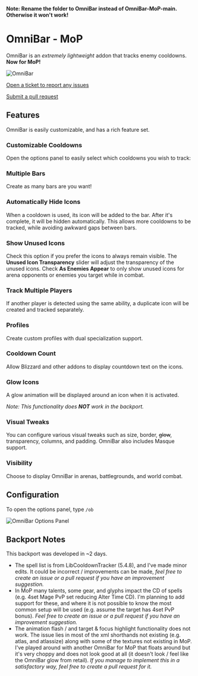 **Note: Rename the folder to OmniBar instead of OmniBar-MoP-main. Otherwise it won't work!**

# OmniBar - MoP
OmniBar is an _extremely lightweight_ addon that tracks enemy cooldowns. **Now for MoP!**

![OmniBar](http://i.imgur.com/p9DjSOh.png)

[Open a ticket to report any issues](https://github.com/ManneN1/OmniBar-MoP/issues)

[Submit a pull request](https://github.com/ManneN1/OmniBar-MoP/pulls)



## Features
OmniBar is easily customizable, and has a rich feature set.

### Customizable Cooldowns
Open the options panel to easily select which cooldowns you wish to track:

### Multiple Bars
Create as many bars are you want!

### Automatically Hide Icons
When a cooldown is used, its icon will be added to the bar. After it's complete, it will be hidden automatically. This allows more cooldowns to be tracked, while avoiding awkward gaps between bars.

### Show Unused Icons
Check this option if you prefer the icons to always remain visible. The **Unused Icon Transparency** slider will adjust the transparency of the unused icons. Check **As Enemies Appear** to only show unused icons for arena opponents or enemies you target while in combat.

### Track Multiple Players
If another player is detected using the same ability, a duplicate icon will be created and tracked separately.

### Profiles
Create custom profiles with dual specialization support.

### Cooldown Count
Allow Blizzard and other addons to display countdown text on the icons.

### Glow Icons
A glow animation will be displayed around an icon when it is activated.

_Note: This functionality does **NOT** work in the backport._

### Visual Tweaks
You can configure various visual tweaks such as size, border, ~~glow~~, transparency, columns, and padding. OmniBar also includes Masque support.

### Visibility
Choose to display OmniBar in arenas, battlegrounds, and world combat.

## Configuration
To open the options panel, type `/ob`

![OmniBar Options Panel](http://i.imgur.com/HTIe0h3.png)

## Backport Notes
This backport was developed in ~2 days.

* The spell list is from LibCooldownTracker (5.4.8), and I've made minor edits. It could be incorrect / improvements can be made, _feel free to create an issue or a pull request if you have an improvement suggestion._
* In MoP many talents, some gear, and glyphs impact the CD of spells (e.g. 4set Mage PvP set reducing Alter Time CD). I'm planning to add support for these, and where it is not possible to know the most common setup will be used (e.g. assume the target has 4set PvP bonus). _Feel free to create an issue or a pull request if you have an improvement suggestion._
* The animation flash / and target & focus highlight functionality does not work. The issue lies in most of the xml shorthands not existing (e.g. atlas, and atlassize) along with some of the textures not existing in MoP. I've played around with another OmniBar for MoP that floats around but it's very choppy and does not look good at all (it doesn't look / feel like the OmniBar glow from retail). _If you manage to implement this in a satisfactory way, feel free to create a pull request for it._
